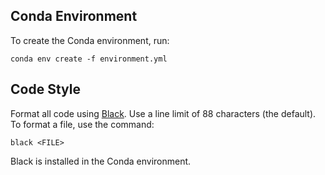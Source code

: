 ## Conda Environment

To create the Conda environment, run:
```
conda env create -f environment.yml
```

## Code Style

Format all code using [Black](https://black.readthedocs.io/en/stable/). Use a line limit of 88 characters (the default). To format a file, use the command:
```
black <FILE>
```
Black is installed in the Conda environment.

